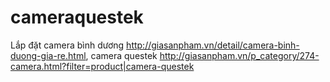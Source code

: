 cameraquestek
=============

Lắp đặt camera bình dương http://giasanpham.vn/detail/camera-binh-duong-gia-re.html, camera questek http://giasanpham.vn/p_category/274-camera.html?filter=product|camera-questek
